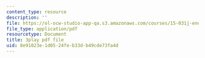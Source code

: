 ```yaml
---
content_type: resource
description: ''
file: https://ol-ocw-studio-app-qa.s3.amazonaws.com/courses/15-031j-energy-decisions-markets-and-policies-spring-2012/8e91023e1d0524feb33db49cde73fa4d_0pB2Wn6fvj4.pdf
file_type: application/pdf
resourcetype: Document
title: 3play pdf file
uid: 8e91023e-1d05-24fe-b33d-b49cde73fa4d
---
```

